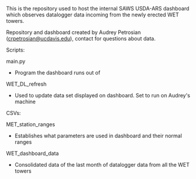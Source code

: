 This is the repository used to host the internal SAWS USDA-ARS dashboard which observes datalogger data incoming from the newly erected WET towers.

Repository and dashboard created by Audrey Petrosian (crpetrosian@ucdavis.edu), contact for questions about data.

Scripts:

main.py
  - Program the dashboard runs out of
  
WET_DL_refresh
  - Used to update data set displayed on dashboard. Set to run on Audrey's machine

CSVs:

MET_station_ranges
- Establishes what parameters are used in dashboard and their normal ranges

WET_dashboard_data
- Consolidated data of the last month of datalogger data from all the WET towers


